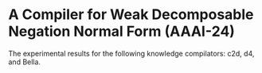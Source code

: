 # A Compiler for Weak Decomposable Negation Normal Form (AAAI-24)

The experimental results for the following knowledge compilators: c2d, d4, and Bella.

